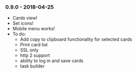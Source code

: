 ### 0.9.0 - 2018-04-25

* Cards view!
* Set icons!
* Mobile menu works!
* To do:
  * Add copy to clipboard functionality for selected cards
  * Print card list
  * SSL only
  * http 2 support
  * ability to log in and save cards
  * task builder